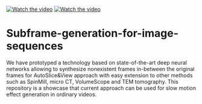 [![Watch the video](https://img.youtube.com/vi/DuxXRWH5Ex0/hqdefault.jpg)](https://www.youtube.com/watch?v=DuxXRWH5Ex0&feature=youtu.be)
[![Watch the video](https://img.youtube.com/vi/WXX3vY1GXDk/hqdefault.jpg)](https://youtu.be/WXX3vY1GXDk)


# Subframe-generation-for-image-sequences

We have prototyped a technology based on state-of-the-art deep neural networks allowing to synthesize nonexistent frames in-between the original frames for AutoSlice&View approach with easy extension to other methods such as SpinMill, micro CT, VolumeScope and TEM tomography. 
This repository is a showcase that current approach can be used for slow motion effect generation in ordinary videos.
